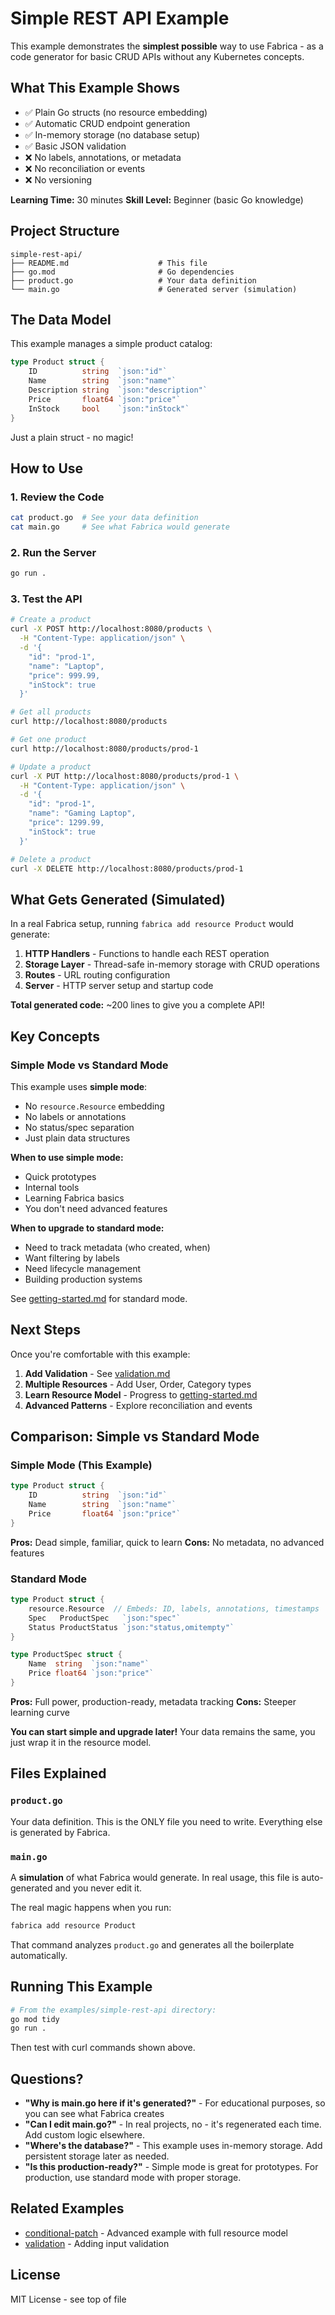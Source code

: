 <!--
Copyright © 2025 OpenCHAMI a Series of LF Projects, LLC

SPDX-License-Identifier: MIT
-->

# Simple REST API Example

This example demonstrates the **simplest possible** way to use Fabrica - as a code generator for basic CRUD APIs without any Kubernetes concepts.

## What This Example Shows

- ✅ Plain Go structs (no resource embedding)
- ✅ Automatic CRUD endpoint generation
- ✅ In-memory storage (no database setup)
- ✅ Basic JSON validation
- ❌ No labels, annotations, or metadata
- ❌ No reconciliation or events
- ❌ No versioning

**Learning Time:** 30 minutes
**Skill Level:** Beginner (basic Go knowledge)

## Project Structure

```
simple-rest-api/
├── README.md                    # This file
├── go.mod                       # Go dependencies
├── product.go                   # Your data definition
└── main.go                      # Generated server (simulation)
```

## The Data Model

This example manages a simple product catalog:

```go
type Product struct {
    ID          string  `json:"id"`
    Name        string  `json:"name"`
    Description string  `json:"description"`
    Price       float64 `json:"price"`
    InStock     bool    `json:"inStock"`
}
```

Just a plain struct - no magic!

## How to Use

### 1. Review the Code

```bash
cat product.go  # See your data definition
cat main.go     # See what Fabrica would generate
```

### 2. Run the Server

```bash
go run .
```

### 3. Test the API

```bash
# Create a product
curl -X POST http://localhost:8080/products \
  -H "Content-Type: application/json" \
  -d '{
    "id": "prod-1",
    "name": "Laptop",
    "price": 999.99,
    "inStock": true
  }'

# Get all products
curl http://localhost:8080/products

# Get one product
curl http://localhost:8080/products/prod-1

# Update a product
curl -X PUT http://localhost:8080/products/prod-1 \
  -H "Content-Type: application/json" \
  -d '{
    "id": "prod-1",
    "name": "Gaming Laptop",
    "price": 1299.99,
    "inStock": true
  }'

# Delete a product
curl -X DELETE http://localhost:8080/products/prod-1
```

## What Gets Generated (Simulated)

In a real Fabrica setup, running `fabrica add resource Product` would generate:

1. **HTTP Handlers** - Functions to handle each REST operation
2. **Storage Layer** - Thread-safe in-memory storage with CRUD operations
3. **Routes** - URL routing configuration
4. **Server** - HTTP server setup and startup code

**Total generated code:** ~200 lines to give you a complete API!

## Key Concepts

### Simple Mode vs Standard Mode

This example uses **simple mode**:
- No `resource.Resource` embedding
- No labels or annotations
- No status/spec separation
- Just plain data structures

**When to use simple mode:**
- Quick prototypes
- Internal tools
- Learning Fabrica basics
- You don't need advanced features

**When to upgrade to standard mode:**
- Need to track metadata (who created, when)
- Want filtering by labels
- Need lifecycle management
- Building production systems

See [getting-started.md](../../docs/getting-started.md) for standard mode.

## Next Steps

Once you're comfortable with this example:

1. **Add Validation** - See [validation.md](../../docs/validation.md)
2. **Multiple Resources** - Add User, Order, Category types
3. **Learn Resource Model** - Progress to [getting-started.md](../../docs/getting-started.md)
4. **Advanced Patterns** - Explore reconciliation and events

## Comparison: Simple vs Standard Mode

### Simple Mode (This Example)

```go
type Product struct {
    ID          string  `json:"id"`
    Name        string  `json:"name"`
    Price       float64 `json:"price"`
}
```

**Pros:** Dead simple, familiar, quick to learn
**Cons:** No metadata, no advanced features

### Standard Mode

```go
type Product struct {
    resource.Resource  // Embeds: ID, labels, annotations, timestamps
    Spec   ProductSpec   `json:"spec"`
    Status ProductStatus `json:"status,omitempty"`
}

type ProductSpec struct {
    Name  string  `json:"name"`
    Price float64 `json:"price"`
}
```

**Pros:** Full power, production-ready, metadata tracking
**Cons:** Steeper learning curve

**You can start simple and upgrade later!** Your data remains the same, you just wrap it in the resource model.

## Files Explained

### `product.go`
Your data definition. This is the ONLY file you need to write. Everything else is generated by Fabrica.

### `main.go`
A **simulation** of what Fabrica would generate. In real usage, this file is auto-generated and you never edit it.

The real magic happens when you run:
```bash
fabrica add resource Product
```

That command analyzes `product.go` and generates all the boilerplate automatically.

## Running This Example

```bash
# From the examples/simple-rest-api directory:
go mod tidy
go run .
```

Then test with curl commands shown above.

## Questions?

- **"Why is main.go here if it's generated?"** - For educational purposes, so you can see what Fabrica creates
- **"Can I edit main.go?"** - In real projects, no - it's regenerated each time. Add custom logic elsewhere.
- **"Where's the database?"** - This example uses in-memory storage. Add persistent storage later as needed.
- **"Is this production-ready?"** - Simple mode is great for prototypes. For production, use standard mode with proper storage.

## Related Examples

- [conditional-patch](../conditional-patch/) - Advanced example with full resource model
- [validation](../validation-beginner/) - Adding input validation

## License

MIT License - see top of file
